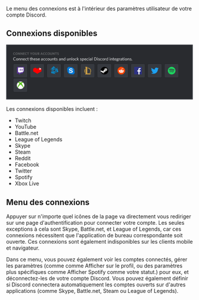 <!-- TITLE: [FR] Connexions -->
<!-- SUBTITLE: Connecter votre compte Discord à vos autres comptes! -->

Le menu des connexions est à l'intérieur des paramètres utilisateur de votre compte Discord.

## Connexions disponibles

![Connections | Desktop App (Windows)](/uploads/e-96-faa.png "Connections | Desktop App (Windows)")

Les connexions disponibles incluent : 
* Twitch
* YouTube
* Battle.​net
* League of Legends
* Skype
* Steam
* Reddit
* Facebook
* Twitter
* Spotify
* Xbox Live


## Menu des connexions

Appuyer sur n'importe quel icônes de la page va directement vous rediriger sur une page d'authentification pour connecter votre compte. Les seules exceptions à cela sont Skype, Battle.​net, et League of Legends, car ces connexions nécessitent que l'application de bureau correspondante soit ouverte. Ces connexions sont également indisponibles sur les clients mobile et navigateur.

Dans ce menu, vous pouvez également voir les comptes connectés, gérer les paramètres (comme comme Afficher sur le profil, ou des paramètres plus spécifiques comme Afficher Spotify comme votre statut.) pour eux, et déconnectez-les de votre compte Discord. Vous pouvez également définir si Discord connectera automatiquement les comptes ouverts sur d'autres applications (comme Skype, Battle.net, Steam ou League of Legends).